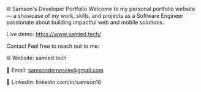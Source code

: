 🌐 Samson's Developer Portfolio
Welcome to my personal portfolio website — a showcase of my work, skills, and projects as a Software Engineer passionate about building impactful web and mobile solutions.

Live demo:
https://www.samied.tech/


Contact
Feel free to reach out to me:

🌐 Website: samied.tech

📧 Email: samsondemessie@gmail.com

💼 LinkedIn: linkedin.com/in/samson16

